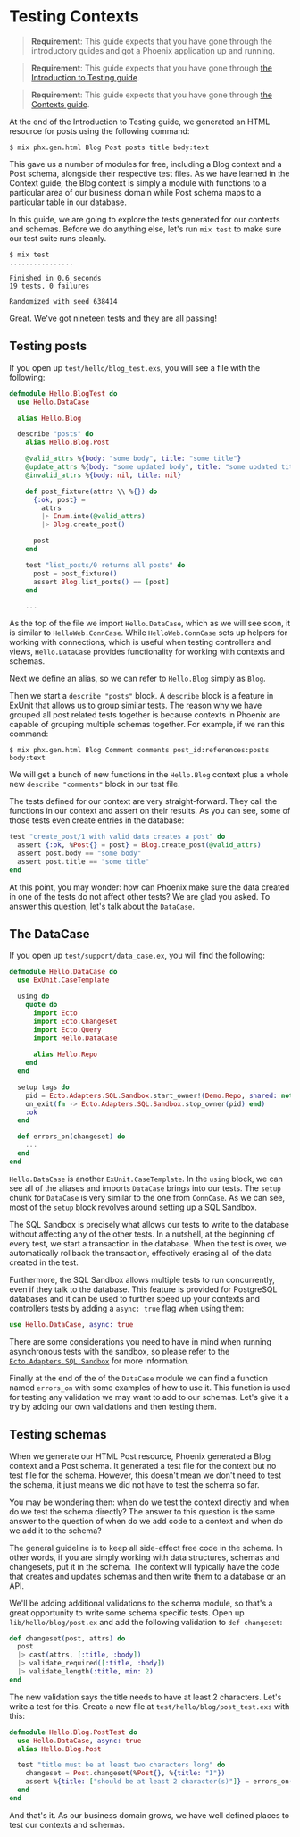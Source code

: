 # Testing Contexts

> **Requirement**: This guide expects that you have gone through the introductory guides and got a Phoenix application up and running.

> **Requirement**: This guide expects that you have gone through [the Introduction to Testing guide](testing.html).

> **Requirement**: This guide expects that you have gone through [the Contexts guide](contexts.html).

At the end of the Introduction to Testing guide, we generated an HTML resource for posts using the following command:

```console
$ mix phx.gen.html Blog Post posts title body:text
```

This gave us a number of modules for free, including a Blog context and a Post schema, alongside their respective test files. As we have learned in the Context guide, the Blog context is simply a module with functions to a particular area of our business domain while Post schema maps to a particular table in our database.

In this guide, we are going to explore the tests generated for our contexts and schemas. Before we do anything else, let's run `mix test` to make sure our test suite runs cleanly.

```console
$ mix test
................

Finished in 0.6 seconds
19 tests, 0 failures

Randomized with seed 638414
```

Great. We've got nineteen tests and they are all passing!

## Testing posts

If you open up `test/hello/blog_test.exs`, you will see a file with the following:

```elixir
defmodule Hello.BlogTest do
  use Hello.DataCase

  alias Hello.Blog

  describe "posts" do
    alias Hello.Blog.Post

    @valid_attrs %{body: "some body", title: "some title"}
    @update_attrs %{body: "some updated body", title: "some updated title"}
    @invalid_attrs %{body: nil, title: nil}

    def post_fixture(attrs \\ %{}) do
      {:ok, post} =
        attrs
        |> Enum.into(@valid_attrs)
        |> Blog.create_post()

      post
    end

    test "list_posts/0 returns all posts" do
      post = post_fixture()
      assert Blog.list_posts() == [post]
    end

    ...
```

As the top of the file we import `Hello.DataCase`, which as we will see soon, it is similar to `HelloWeb.ConnCase`. While `HelloWeb.ConnCase` sets up helpers for working with connections, which is useful when testing controllers and views, `Hello.DataCase` provides functionality for working with contexts and schemas.

Next we define an alias, so we can refer to `Hello.Blog` simply as `Blog`.

Then we start a `describe "posts"` block. A `describe` block is a feature in ExUnit that allows us to group similar tests. The reason why we have grouped all post related tests together is because contexts in Phoenix are capable of grouping multiple schemas together. For example, if we ran this command:

```console
$ mix phx.gen.html Blog Comment comments post_id:references:posts body:text
```

We will get a bunch of new functions in the `Hello.Blog` context plus a whole new `describe "comments"` block in our test file.

The tests defined for our context are very straight-forward. They call the functions in our context and assert on their results. As you can see, some of those tests even create entries in the database:

```elixir
test "create_post/1 with valid data creates a post" do
  assert {:ok, %Post{} = post} = Blog.create_post(@valid_attrs)
  assert post.body == "some body"
  assert post.title == "some title"
end
```

At this point, you may wonder: how can Phoenix make sure the data created in one of the tests do not affect other tests? We are glad you asked. To answer this question, let's talk about the `DataCase`.

## The DataCase

If you open up `test/support/data_case.ex`, you will find the following:

```elixir
defmodule Hello.DataCase do
  use ExUnit.CaseTemplate

  using do
    quote do
      import Ecto
      import Ecto.Changeset
      import Ecto.Query
      import Hello.DataCase
      
      alias Hello.Repo
    end
  end

  setup tags do
    pid = Ecto.Adapters.SQL.Sandbox.start_owner!(Demo.Repo, shared: not tags[:async])
    on_exit(fn -> Ecto.Adapters.SQL.Sandbox.stop_owner(pid) end)
    :ok
  end

  def errors_on(changeset) do
    ...
  end
end
```

`Hello.DataCase` is another `ExUnit.CaseTemplate`. In the `using` block, we can see all of the aliases and imports `DataCase` brings into our tests. The `setup` chunk for `DataCase` is very similar to the one from `ConnCase`. As we can see, most of the `setup` block revolves around setting up a SQL Sandbox.

The SQL Sandbox is precisely what allows our tests to write to the database without affecting any of the other tests. In a nutshell, at the beginning of every test, we start a transaction in the database. When the test is over, we automatically rollback the transaction, effectively erasing all of the data created in the test.

Furthermore, the SQL Sandbox allows multiple tests to run concurrently, even if they talk to the database. This feature is provided for PostgreSQL databases and it can be used to further speed up your contexts and controllers tests by adding a `async: true` flag when using them:

```elixir
use Hello.DataCase, async: true
```

There are some considerations you need to have in mind when running asynchronous tests with the sandbox, so please refer to the [`Ecto.Adapters.SQL.Sandbox`](https://hexdocs.pm/ecto_sql/Ecto.Adapters.SQL.Sandbox.html) for more information.

Finally at the end of the of the `DataCase` module we can find a function named `errors_on` with some examples of how to use it. This function is used for testing any validation we may want to add to our schemas. Let's give it a try by adding our own validations and then testing them.

## Testing schemas

When we generate our HTML Post resource, Phoenix generated a Blog context and a Post schema. It generated a test file for the context but no test file for the schema. However, this doesn't mean we don't need to test the schema, it just means we did not have to test the schema so far.

You may be wondering then: when do we test the context directly and when do we test the schema directly? The answer to this question is the same answer to the question of when do we add code to a context and when do we add it to the schema?

The general guideline is to keep all side-effect free code in the schema. In other words, if you are simply working with data structures, schemas and changesets, put it in the schema. The context will typically have the code that creates and updates schemas and then write them to a database or an API.

We'll be adding additional validations to the schema module, so that's a great opportunity to write some schema specific tests. Open up `lib/hello/blog/post.ex` and add the following validation to `def changeset`:

```elixir
def changeset(post, attrs) do
  post
  |> cast(attrs, [:title, :body])
  |> validate_required([:title, :body])
  |> validate_length(:title, min: 2)
end
```

The new validation says the title needs to have at least 2 characters. Let's write a test for this. Create a new file at `test/hello/blog/post_test.exs` with this:

```elixir
defmodule Hello.Blog.PostTest do
  use Hello.DataCase, async: true
  alias Hello.Blog.Post

  test "title must be at least two characters long" do
    changeset = Post.changeset(%Post{}, %{title: "I"})
    assert %{title: ["should be at least 2 character(s)"]} = errors_on(changeset)
  end
end
```

And that's it. As our business domain grows, we have well defined places to test our contexts and schemas.
